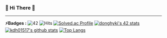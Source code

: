### 👋 Hi There 👋

---

**⚡️Badges :** ![42](https://badgen.net/badge/Born2Code/donghyki/yellow?cache=86400&icon=https://meta.intra.42.fr/assets/42_logo-7dfc9110a5319a308863b96bda33cea995046d1731cebb735e41b16255106c12.svg) ![Hits](https://hits.seeyoufarm.com/api/count/incr/badge.svg?url=https%3A%2F%2Fgithub.com%2Fkdh01517)
[![Solved.ac Profile](http://mazassumnida.wtf/api/v2/generate_badge?boj=kdh01517)](https://solved.ac/kdh01517/)
[![donghyki's 42 stats](https://badge42.herokuapp.com/api/stats/donghyki?privacyEmail=true)](https://github.com/JaeSeoKim/badge42)
[![kdh01517's github stats](https://github-readme-stats.vercel.app/api?username=kdh01517&show_icons=true&theme=dark)](https://github.com/anuraghazra/github-readme-stats)
[![Top Langs](https://github-readme-stats.vercel.app/api/top-langs/?username=kdh01517&layout=compact&exclude_repo=study&langs_count=10&theme=dark)](https://github.com/anuraghazra/github-readme-stats)
